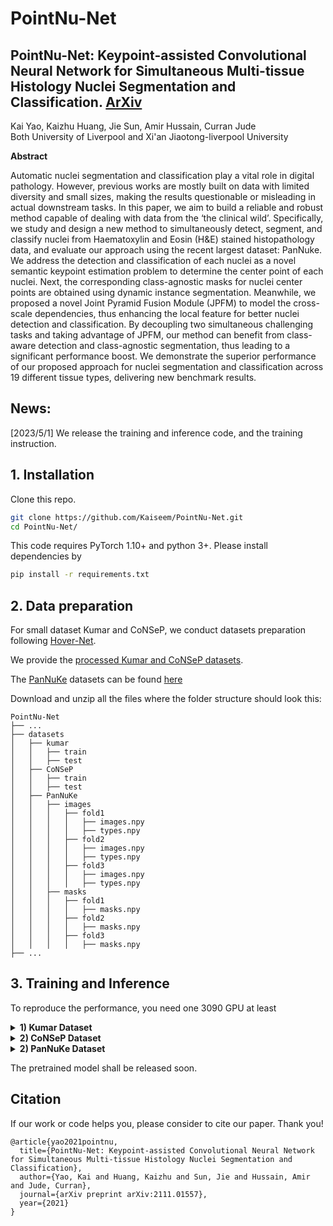 # PointNu-Net

## PointNu-Net: Keypoint-assisted Convolutional Neural Network for Simultaneous Multi-tissue Histology Nuclei Segmentation and Classification. [ArXiv](https://arxiv.org/pdf/2111.01557.pdf)
Kai Yao, Kaizhu Huang, Jie Sun, Amir Hussain, Curran Jude \
Both University of Liverpool and Xi'an Jiaotong-liverpool University 

**Abstract**

Automatic nuclei segmentation and classification play a vital role in digital pathology. However, previous works are mostly built on data with limited diversity and small sizes, making the results questionable or misleading in actual downstream tasks. In this paper, we aim to build a reliable and robust method capable of dealing with data from the ‘the clinical wild’. Specifically, we study and design a new method to simultaneously detect, segment, and classify nuclei from Haematoxylin and Eosin (H\&E) stained histopathology data, and evaluate our approach using the recent largest dataset: PanNuke. We address the detection and classification of each nuclei as a novel semantic keypoint estimation problem to determine the center point of each nuclei. Next, the corresponding class-agnostic masks for nuclei center points are obtained using dynamic instance segmentation. Meanwhile, we proposed a novel Joint Pyramid Fusion Module (JPFM) to model the cross-scale dependencies, thus enhancing the local feature for better nuclei detection and classification. By decoupling two simultaneous challenging tasks and taking advantage of JPFM, our method can benefit from class-aware detection and class-agnostic segmentation, thus leading to a significant performance boost. We demonstrate the superior performance of our proposed approach for nuclei segmentation and classification across 19 different tissue types, delivering new benchmark results.

## News:

\[2023/5/1\] We release the training and inference code, and the training instruction.


## 1. Installation

Clone this repo.
```bash
git clone https://github.com/Kaiseem/PointNu-Net.git
cd PointNu-Net/
```

This code requires PyTorch 1.10+ and python 3+. Please install dependencies by
```bash
pip install -r requirements.txt
```


## 2. Data preparation

For small dataset Kumar and CoNSeP, we conduct datasets preparation following [Hover-Net](https://github.com/vqdang/hover_net).

We provide the [processed Kumar and CoNSeP datasets](https://drive.google.com/file/d/1_eI_ii6xcNe_77NWx7Qo8_KndK5UwPBO/view?usp=sharing). 

The [PanNuKe](https://arxiv.org/pdf/2003.10778v7.pdf) datasets can be found [here](https://warwick.ac.uk/fac/sci/dcs/research/tia/data/pannuke)

Download and unzip all the files where the folder structure should look this:

```none
PointNu-Net
├── ...
├── datasets
│   ├── kumar
│   │   ├── train
│   │   ├── test
│   ├── CoNSeP
│   │   ├── train
│   │   ├── test
│   ├── PanNuKe
│   │   ├── images
│   │   │   ├── fold1
│   │   │   │   ├── images.npy
│   │   │   │   ├── types.npy
│   │   │   ├── fold2
│   │   │   │   ├── images.npy
│   │   │   │   ├── types.npy
│   │   │   ├── fold3
│   │   │   │   ├── images.npy
│   │   │   │   ├── types.npy
│   │   ├── masks
│   │   │   ├── fold1
│   │   │   │   ├── masks.npy
│   │   │   ├── fold2
│   │   │   │   ├── masks.npy
│   │   │   ├── fold3
│   │   │   │   ├── masks.npy
├── ...
```

## 3. Training and Inference
To reproduce the performance, you need one 3090 GPU at least


<details>
  <summary>
    <b>1) Kumar Dataset</b>
  </summary>
  
run the command to train the model
```bash
python train.py --name=kumar_exp --seed=888 --config=configs/kumar_notype_large.yaml
```

run the command to inference
```bash
python inference.py --name=kumar_exp
```
</details>

<details>
  <summary>
    <b>2) CoNSeP Dataset</b>
  </summary>
  
run the command to train the model
```bash
python train.py --name=consep_exp --seed=888 --config=configs/consep_type_large.yaml
```

run the command to inference
```bash
python inference.py --name=consep_exp
```
</details>


<details>
  <summary>
    <b>2)  PanNuKe Dataset</b>
  </summary>
  
run the command to train the model
```bash
python train_pannuke.py --name=pannuke_exp --seed=888 --train_fold={} --val_fold={} --test_fold={}
```
[train_fold, val_fold, test_fold] should be selected from {[1, 2, 3], [2, 1, 3], [3, 2, 1]}

run the command to inference the model
```bash
python infer_pannuke.py --name=pannuke_exp --seed=888 --train_fold={} --test_fold={}
```

</details>

The pretrained model shall be released soon.

## Citation
If our work or code helps you, please consider to cite our paper. Thank you!

```
@article{yao2021pointnu,
  title={PointNu-Net: Keypoint-assisted Convolutional Neural Network for Simultaneous Multi-tissue Histology Nuclei Segmentation and Classification},
  author={Yao, Kai and Huang, Kaizhu and Sun, Jie and Hussain, Amir and Jude, Curran},
  journal={arXiv preprint arXiv:2111.01557},
  year={2021}
}
```